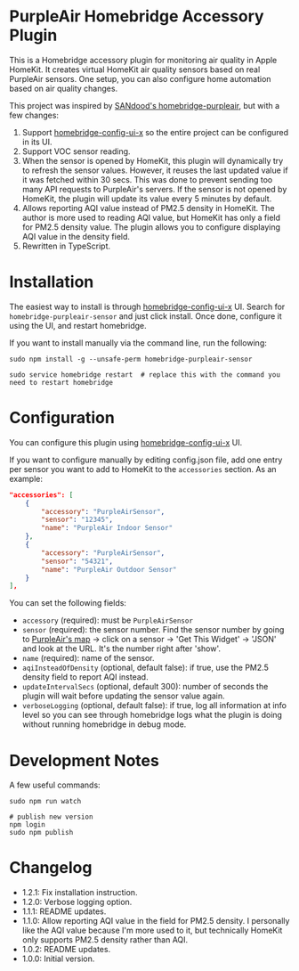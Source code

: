 # PurpleAir Homebridge Accessory Plugin

This is a Homebridge accessory plugin for monitoring air quality in Apple HomeKit. It creates virtual HomeKit
air quality sensors based on real PurpleAir sensors. One setup, you can also configure home automation
based on air quality changes.

This project was inspired by [SANdood's homebridge-purpleair](https://github.com/SANdood/homebridge-purpleair),
but with a few changes:

1. Support [homebridge-config-ui-x](https://www.npmjs.com/package/homebridge-config-ui-x)
   so the entire project can be configured in its UI.
2. Support VOC sensor reading.
3. When the sensor is opened by HomeKit, this plugin will dynamically try to refresh the sensor values. However,
   it reuses the last updated value if it was fetched within 30 secs. This was done to prevent sending too many
   API requests to PurpleAir's servers. If the sensor is not opened by HomeKit, the plugin will update its value
   every 5 minutes by default.
4. Allows reporting AQI value instead of PM2.5 density in HomeKit. The author is more used to reading AQI value,
   but HomeKit has only a field for PM2.5 density value. The plugin allows you to configure displaying AQI value
   in the density field.
5. Rewritten in TypeScript.


# Installation

The easiest way to install is through [homebridge-config-ui-x](https://www.npmjs.com/package/homebridge-config-ui-x) UI.
Search for `homebridge-purpleair-sensor` and just click install. Once done, configure it using the UI, and restart homebridge.

If you want to install manually via the command line, run the following:

```
sudo npm install -g --unsafe-perm homebridge-purpleair-sensor

sudo service homebridge restart  # replace this with the command you need to restart homebridge
```


# Configuration

You can configure this plugin using [homebridge-config-ui-x](https://www.npmjs.com/package/homebridge-config-ui-x) UI.

If you want to configure manually by editing config.json file, add one entry per sensor you want to add to HomeKit
to the `accessories` section. As an example:

```json
"accessories": [
    {
        "accessory": "PurpleAirSensor",
        "sensor": "12345",
        "name": "PurpleAir Indoor Sensor"
    },
    {
        "accessory": "PurpleAirSensor",
        "sensor": "54321",
        "name": "PurpleAir Outdoor Sensor"
    }
],
```

You can set the following fields:

- `accessory` (required): must be `PurpleAirSensor`
- `sensor` (required): the sensor number. Find the sensor number by going to <a href='https://www.purpleair.com/map'>PurpleAir's map</a> -> click on a sensor -> 'Get This Widget' -> 'JSON' and look at the URL. It's the number right after 'show'.
- `name` (required): name of the sensor.
- `aqiInsteadOfDensity` (optional, default false): if true, use the PM2.5 density field to report AQI instead.
- `updateIntervalSecs` (optional, default 300): number of seconds the plugin will wait before updating the sensor value again.
- `verboseLogging` (optional, default false): if true, log all information at info level so you can see through homebridge logs what the plugin is doing without running homebridge in debug mode.


# Development Notes

A few useful commands:

```
sudo npm run watch

# publish new version
npm login
sudo npm publish
```


# Changelog

- 1.2.1: Fix installation instruction.
- 1.2.0: Verbose logging option.
- 1.1.1: README updates.
- 1.1.0: Allow reporting AQI value in the field for PM2.5 density. I personally like the AQI value because I'm more used to it, but technically HomeKit only supports PM2.5 density rather than AQI.
- 1.0.2: README updates.
- 1.0.0: Initial version.
